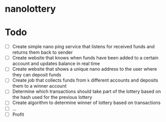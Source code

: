 # nanolottery

# Todo

- [ ] Create simple nano ping service that listens for received funds and returns them back to sender
- [ ] Create website that knows when funds have been added to a certain account and updates balance in real time
- [ ] Create website that shows a unique nano address to the user where they can deposit funds
- [ ] Create job that collects funds from `k` different accounts and deposits them to a winner account
- [ ] Determine which transactions should take part of the lottery based on the hash used for the previous lottery
- [ ] Create algorithm to determine winner of lottery based on transactions
- [ ] ...
- [ ] Profit
